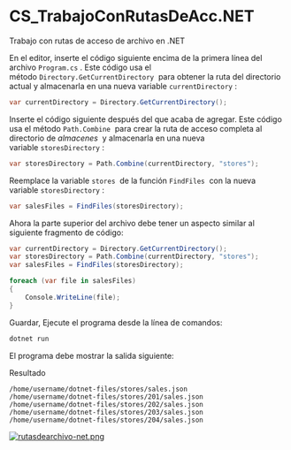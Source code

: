 # CS_TrabajoConRutasDeAcc.NET
Trabajo con rutas de acceso de archivo en .NET

En el editor, inserte el código siguiente encima de la primera línea del archivo `Program.cs`
. Este código usa el método `Directory.GetCurrentDirectory`
 para obtener la ruta del directorio actual y almacenarla en una nueva variable `currentDirectory`
:

```csharp
var currentDirectory = Directory.GetCurrentDirectory();
```

Inserte el código siguiente después del que acaba de agregar. Este código usa el método `Path.Combine`
 para crear la ruta de acceso completa al directorio de *almacenes*
 y almacenarla en una nueva variable `storesDirectory`
:

```csharp
var storesDirectory = Path.Combine(currentDirectory, "stores");
```

Reemplace la variable `stores`
 de la función `FindFiles`
 con la nueva variable `storesDirectory`
:

```csharp
var salesFiles = FindFiles(storesDirectory);
```

Ahora la parte superior del archivo debe tener un aspecto similar al siguiente fragmento de código:

```csharp
var currentDirectory = Directory.GetCurrentDirectory();
var storesDirectory = Path.Combine(currentDirectory, "stores");
var salesFiles = FindFiles(storesDirectory);

foreach (var file in salesFiles)
{
    Console.WriteLine(file);
}
```

Guardar, Ejecute el programa desde la línea de comandos:

```csharp
dotnet run
```

El programa debe mostrar la salida siguiente:

Resultado

```
/home/username/dotnet-files/stores/sales.json
/home/username/dotnet-files/stores/201/sales.json
/home/username/dotnet-files/stores/202/sales.json
/home/username/dotnet-files/stores/203/sales.json
/home/username/dotnet-files/stores/204/sales.json
```
[![rutasdearchivo-net.png](https://i.postimg.cc/SsZ5xRNj/rutasdearchivo-net.png)](https://postimg.cc/qh3QmkKd)
